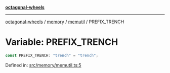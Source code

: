 [**octagonal-wheels**](../../../README.md)

***

[octagonal-wheels](../../../modules.md) / [memory](../../README.md) / [memutil](../README.md) / PREFIX\_TRENCH

# Variable: PREFIX\_TRENCH

```ts
const PREFIX_TRENCH: "trench" = "trench";
```

Defined in: [src/memory/memutil.ts:5](https://github.com/vrtmrz/octagonal-wheels/blob/main/src/memory/memutil.ts#L5)

